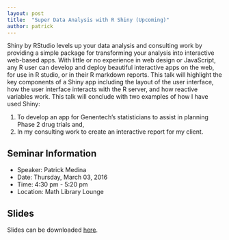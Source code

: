 ```yaml
---
layout: post
title:  "Super Data Analysis with R Shiny (Upcoming)"
author: patrick
---
```


Shiny by RStudio levels up your data analysis and consulting work by providing a simple package for transforming your analysis into interactive web-based apps. With little or no experience in web design or JavaScript, any R user can develop and deploy beautiful interactive apps on the web, for use in R studio, or in their R markdown reports. This talk will highlight the key components of a Shiny app including the layout of the user interface, how the user interface interacts with the R server, and how reactive variables work.  This talk will conclude with two examples of how I have used Shiny:

1. To develop an app for Genentech’s statisticians to assist in planning Phase 2 drug trials and,
2. In my consulting work to create an interactive report for my client.

## Seminar Information

- Speaker: Patrick Medina
- Date: Thursday, March 03, 2016
- Time: 4:30 pm - 5:20 pm
- Location: Math Library Lounge

## Slides

Slides can be downloaded [here](/slides/patrick/super-data-analysis-w-rshiny.pdf).
